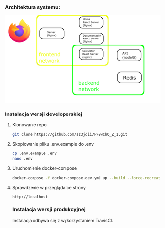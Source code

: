 ### Architektura systemu:

![Algorithm schema](./documentation/public/diagram.jpg)

### Instalacja wersji developerskiej

1. Klonowanie repo
   ```sh
   git clone https://github.com/sz3jdii/PFSwChO_Z_1.git
   ```
2. Skopiowanie pliku .env.example do .env
   ```sh
   cp .env.example .env
   nano .env
   ```
3. Uruchomienie docker-compose
   ```sh
   docker-compose -f docker-compose.dev.yml up --build --force-recreate
   ```
4. Sprawdzenie w przeglądarce strony
   ```sh
   http://localhost
   ```
   
   ### Instalacja wersji produkcyjnej
   Instalacja odbywa się z wykorzystaniem TravisCI.
